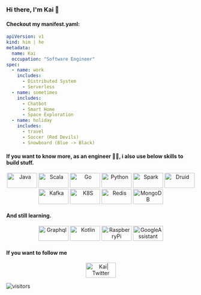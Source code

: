 ### Hi there, I'm Kai 👋

#### Checkout my __manifest.yaml__:
```yaml
apiVersion: v1
kind: him | he
metadata:
  name: Kai
  occupation: "Software Engineer"
spec:
  - name: work
    includes:
      - Distributed System
      - Serverless
  - name: sometimes
    includes:
      - Chatbot
      - Smart Home
      - Space Exploration
  - name: holiday
    includes:
      - travel
      - Soccer (Red Devils)
      - Snowboard (Blue -> Black)
```
#### If you want to know more, as an engineer :man_technologist:, i also use below skills to build stuff.

<p align="center">
	<img title="Java" alt="Java" src="https://unpkg.com/simple-icons@v3/icons/java.svg" width="80" height="40"/>
  <img title="Scala" alt="Scala" src="https://unpkg.com/simple-icons@v3/icons/scala.svg" width="80" height="40"/>
	<img title="Go" alt="Go" src="https://unpkg.com/simple-icons@v3/icons/go.svg" width="80" height="40"/>
  <img title="Python" alt="Python" src="https://unpkg.com/simple-icons@v3/icons/python.svg" width="80" height="40"/>
  <img title="Spark" alt="Spark" src="https://unpkg.com/simple-icons@v3/icons/apachespark.svg" width="80" height="40"/>
	<img title="Druid" alt="Druid" src="https://unpkg.com/simple-icons@v3/icons/apachedruid.svg" width="80" height="40"/>
	<img title="Kafka" alt="Kafka" src="https://unpkg.com/simple-icons@v3/icons/apachekafka.svg" width="80" height="40"/>
	<img title="K8S" alt="K8S" src="https://unpkg.com/simple-icons@v3/icons/kubernetes.svg" width="80" height="40"/>
	<img title="Redis" alt="Redis" src="https://unpkg.com/simple-icons@v3/icons/redis.svg" width="80" height="40"/>
	<img title="MongoDB" alt="MongoDB" src="https://unpkg.com/simple-icons@v3/icons/mongodb.svg" width="80" height="40"/>
</p>

#### And still learning.

<p align="center">
	<img title="Graphql" alt="Graphql" src="https://unpkg.com/simple-icons@v3/icons/graphql.svg" width="80" height="40"/>
  <img title="Kotlin" alt="Kotlin" src="https://unpkg.com/simple-icons@v3/icons/kotlin.svg" width="80" height="40"/>
  <img title="RaspberryPi" alt="RaspberryPi" src="https://unpkg.com/simple-icons@v3/icons/raspberrypi.svg" width="80" height="40"/>
  <img title="GoogleAssistant" alt="GoogleAssistant" src="https://unpkg.com/simple-icons@v3/icons/googleassistant.svg" width="80" height="40"/>
</p>

#### If you want to follow me 

<p align="center">
<a href="https://twitter.com/zk90kz"> 
  <img alt="Kai| Twitter" width="80" height="40" src="https://cdn.jsdelivr.net/npm/simple-icons@v3/icons/twitter.svg" /> 
</a>
</p>

![visitors](https://visitor-badge.laobi.icu/badge?page_id=kaizcn.kaizcn)  
